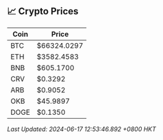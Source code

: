 ## 📈 Crypto Prices

| Coin | Price |
| ---- | ----- |
| BTC | $66324.0297 |
| ETH | $3582.4583 |
| BNB | $605.1700 |
| CRV | $0.3292 |
| ARB | $0.9052 |
| OKB | $45.9897 |
| DOGE | $0.1350 |

_Last Updated: 2024-06-17 12:53:46.892 +0800 HKT_